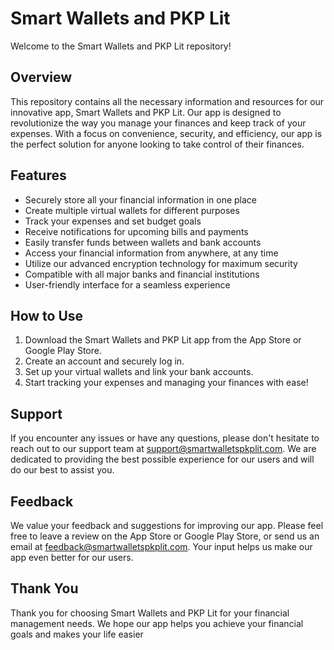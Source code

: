 # Smart Wallets and PKP Lit

Welcome to the Smart Wallets and PKP Lit repository! 

## Overview

This repository contains all the necessary information and resources for our innovative app, Smart Wallets and PKP Lit. Our app is designed to revolutionize the way you manage your finances and keep track of your expenses. With a focus on convenience, security, and efficiency, our app is the perfect solution for anyone looking to take control of their finances.

## Features

- Securely store all your financial information in one place
- Create multiple virtual wallets for different purposes
- Track your expenses and set budget goals
- Receive notifications for upcoming bills and payments
- Easily transfer funds between wallets and bank accounts
- Access your financial information from anywhere, at any time
- Utilize our advanced encryption technology for maximum security
- Compatible with all major banks and financial institutions
- User-friendly interface for a seamless experience

## How to Use

1. Download the Smart Wallets and PKP Lit app from the App Store or Google Play Store.
2. Create an account and securely log in.
3. Set up your virtual wallets and link your bank accounts.
4. Start tracking your expenses and managing your finances with ease!

## Support

If you encounter any issues or have any questions, please don't hesitate to reach out to our support team at support@smartwalletspkplit.com. We are dedicated to providing the best possible experience for our users and will do our best to assist you.

## Feedback

We value your feedback and suggestions for improving our app. Please feel free to leave a review on the App Store or Google Play Store, or send us an email at feedback@smartwalletspkplit.com. Your input helps us make our app even better for our users.

## Thank You

Thank you for choosing Smart Wallets and PKP Lit for your financial management needs. We hope our app helps you achieve your financial goals and makes your life easier